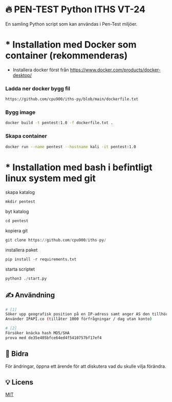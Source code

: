 

# 🔥 PEN-TEST Python ITHS VT-24

En samling Python script som kan användas i Pen-Test miljöer.

# * Installation med Docker som container (rekommenderas)

* Installera docker först från https://www.docker.com/products/docker-desktop/

### Ladda ner docker bygg fil
```bash
https://github.com/cpu900/iths-py/blob/main/dockerfile.txt
```

### Bygg image 
```bash
docker build -t pentest:1.0 -f dockerfile.txt .
```

### Skapa container
```bash
docker run --name pentest --hostname kali -it pentest:1.0 
```

# * Installation med bash i befintligt linux system med git

skapa katalog
```python
mkdir pentest
```

byt katalog
```python
cd pentest
```

kopiera git
```python
git clone https://github.com/cpu900/iths-py/
```

installera paket
```python
pip install -r requirements.txt
```

starta scriptet
```python
python3 ./start.py
```


## ✍ Användning
```bash
# [1]
Söker upp geografisk position på en IP-adress samt anger AS den tillhör.
Använder IPAPI.co (tillåter 1000 förfrågningar / dag utan konto)
```

```bash
# [2]
Försöker knäcka hash MD5/SHA
prova med de35e405bfce64ed4f5410757bf17ef4
```


## 🙏 Bidra

För ändringar, öppna ett ärende för att diskutera vad du skulle vilja förändra.

## 💡 Licens

[MIT](https://choosealicense.com/licenses/mit/)
